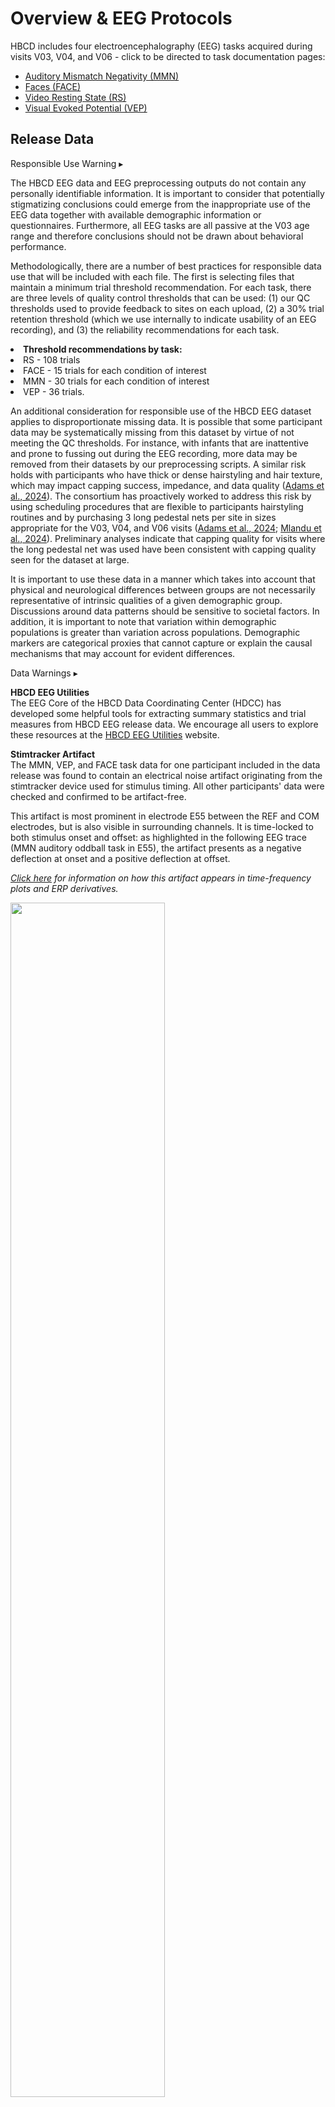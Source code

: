 # Overview & EEG Protocols 

HBCD includes four electroencephalography (EEG) tasks acquired during visits V03, V04, and V06 - click to be directed to task documentation pages:

<ul>
<li><a href="mmn" target="_blank">Auditory Mismatch Negativity (MMN)</a></li>
<li><a href="faces" target="_blank">Faces (FACE)</a></li>
<li><a href="videors" target="_blank">Video Resting State (RS)</a></li>
<li><a href="vep" target="_blank">Visual Evoked Potential (VEP)</a></li>
</ul>

## Release Data

<div id="alert" class="alert-banner" onclick="toggleCollapse(this)">
    <span class="emoji"><i class="fas fa-exclamation-circle"></i></span>
    <span class="text-with-link">
    <span class="text">Responsible Use Warning</span>
    <a class="anchor-link" href="#alert" title="Copy link">
    <i class="fa-solid fa-link"></i>
    </a>
    </span>
  <span class="arrow">▸</span>
</div>
<div class="alert-collapsible-content">
<p>The HBCD EEG data and EEG preprocessing outputs do not contain any personally identifiable information. It is important to consider that potentially stigmatizing conclusions could emerge from the inappropriate use of the EEG data together with available demographic information or questionnaires. Furthermore, all EEG tasks are all passive at the V03 age range and therefore conclusions should not be drawn about behavioral performance.</p> 
<p>Methodologically, there are a number of best practices for responsible data use that will be included with each file. The first is selecting files that maintain a minimum trial threshold recommendation. For each task, there are three levels of quality control thresholds that can be used: (1) our QC thresholds used to provide feedback to sites on each upload, (2) a 30% trial retention threshold (which we use internally to indicate usability of an EEG recording), and (3) the reliability recommendations for each task.</p>
<p><li><b>Threshold recommendations by task:</b></li>
<li>RS - 108 trials</li>
<li>FACE - 15 trials for each condition of interest</li>
<li>MMN - 30 trials for each condition of interest</li>
<li>VEP - 36 trials.</li></p>
<p>An additional consideration for responsible use of the HBCD EEG dataset applies to disproportionate missing data. It is possible that some participant data may be systematically missing from this dataset by virtue of not meeting the QC thresholds. For instance, with infants that are inattentive and prone to fussing out during the EEG recording, more data may be removed from their datasets by our preprocessing scripts. A similar risk holds with participants  who have thick or dense hairstyling and hair texture, which may impact capping success, impedance, and data quality (<a href="https://doi.org/10.1038/s41539-024-00240-y">Adams et al., 2024</a>). The consortium has proactively worked to address this risk by using scheduling procedures that are flexible to participants hairstyling routines and by purchasing 3 long pedestal nets per site in sizes appropriate for the V03, V04, and V06 visits (<a href="https://doi.org/10.1038/s41539-024-00240-y">Adams et al., 2024</a>; <a href="https://doi.org/10.1016/j.dcn.2024.101396">Mlandu et al., 2024</a>). Preliminary analyses indicate that capping quality for visits where the long pedestal net was used have been consistent with capping quality seen for the dataset at large.</p>
<p>It is important to use these data in a manner which takes into account that physical and neurological differences between groups are not necessarily representative of intrinsic qualities of a given demographic  group. Discussions around data patterns should be sensitive to societal factors. In addition, it is important to note that variation within demographic populations is greater than variation across populations. Demographic markers are categorical proxies that cannot capture or explain the causal mechanisms that may account for evident differences.</p>
</div>

<div id="warning" class="warning-banner" onclick="toggleCollapse(this)">
  <span class="emoji"><i class="fas fa-exclamation-triangle"></i></span>
  <span class="text-with-link">
  <span class="text">Data Warnings</span>
  <a class="anchor-link" href="#warning" title="Copy link">
  <i class="fa-solid fa-link"></i>
  </a>
  </span>
  <span class="arrow">▸</span>
</div>
<div class="warning-collapsible-content">
<p><b>HBCD EEG Utilities</b><br>
The EEG Core of the HBCD Data Coordinating Center (HDCC) has developed some helpful tools for extracting summary statistics and trial measures from HBCD EEG release data. We encourage all users to explore these resources at the <a href="https://hbcd-eeg-utilities.readthedocs.io/">HBCD EEG Utilities</a> website.</p>
<p><b>Stimtracker Artifact</b><br>
The MMN, VEP, and FACE task data for one participant included in the data release was found to contain an electrical noise artifact originating from the stimtracker device used for stimulus timing. All other participants' data were checked and confirmed to be artifact-free.</p> 
<p>This artifact is most prominent in electrode E55 between the REF and COM electrodes, but is also visible in surrounding channels. It is time-locked to both stimulus onset and offset: as highlighted in the following EEG trace (MMN auditory oddball task in E55), the artifact presents as a negative deflection at onset and a positive deflection at offset.</p>
<p><span class="emoji"><i class="fa-regular fa-lightbulb"></i></span> <i><a href="artifacts" target="_blank">Click here</a> for information on how this artifact appears in time-frequency plots and ERP derivatives.</i></p>
<img src="images/Fig1.png" width="70%" height="auto" class="center"><br>
<p>The EEG workgroup is currently developing a method of ICA correction to remove this artifact. In the meantime, <strong>it is recommended to exclude the MMN, VEP, and FACE tasks for this participant from analyses</strong>. The ID of the impacted participant along with this documentation is available to DUC users in the <a href="http://docs-private.hbcdstudy.org/">HBCD Private Release Notes</a> accessible via the <a href="https://nbdc-datashare.lassoinformatics.com/help-center">Lasso Help Center</a>.</p>
<p><b>Task Updates Between V03 and V04/V06</b><br>
The video content for the Resting State task and interstimulus interval (ISI) for the Auditory Mismatch Negativity task both changed between visits V03 and V04/V06 - see <a href="https://doi.org/10.1016/j.dcn.2024.101447">Fox et al. 2024</a> and <a href="https://doi.org/10.1097/00003446-200204000-00005">Morr et al. 2002</a> for details. Also note that RS is not a true resting state as there is a visual stimulus present.</p>
</div>

EEG release data include both **file-based** (raw and processed data files in modality-specific formats) and **tabulated** (instrument and derived data in a standardized table format) data.      
<i>See the <a href="../../datacuration/overview" target="_blank">Data Structure Overview</a> for a full explanation of these data types.</i>

 - <i class="fa fa-hammer"></i> <a href="../../datacuration/file-based-data/#raw-bids" target="_blank">Raw BIDS</a> stored under subject- and session-specific <code>eeg/</code> folders      
 - <i class="fas fa-cog"></i> <a href="../../datacuration/file-based-data/#processed-derivatives" target="_blank">Processed derivatives</a> generated by the HBCD-MADE pipeline      
 - <i class="fas fa-table"></i> <a href="../../datacuration/phenotypes" target="_blank">Tabulated data</a> derived from HBCD-MADE pipeline outputs — see the full list of EEG-specific tables <a href="../#eeg" target="_blank">here</a>

<div id="rawbids" class="table-banner" onclick="toggleCollapse(this)" style="background-color: #dde6fe;">
  <span class="emoji"><i class="fa fa-folder-tree"></i></span>
  <span class="text-with-link">
<span class="text">Raw BIDS Files (<code>eeg/</code>)</span>
  <a class="anchor-link" href="#rawbids" title="Copy link">
  <i class="fa-solid fa-link"></i>
  </a>
  </span>
  <span class="arrow">▸</span>
</div>
<div class="table-collapsible-content">
<p>The BIDS <code>eeg/</code> folder contains EEG task recordings, recording system and electrode location metadata, and events for each task. <i>See <a href="../../datacuration/file-based-data/#bids-conversion-procedures">BIDS Conversion Procedures</a>.</i></p>
<pre class="folder-tree">
hbcd/
|__ rawdata/ 
    |__ sub-<span class="label">&lt;ID&gt;</span>/   
        |__ ses-<span class="label">&lt;V0X&gt;</span>/
            |__ eeg/
                | <span class="hashtag"># TASK ACQUISITIONS:</span>
                |__sub-<span class="label">&lt;ID&gt;</span>_ses-<span class="label">&lt;V0X&gt;</span>_task-<span class="placeholder">&lt;FACE|MMN|RS|VEP&gt;</span>_acq-<span class="placeholder">&lt;eeg|ecg&gt;</span>_channels.tsv
                |__sub-<span class="label">&lt;ID&gt;</span>_ses-<span class="label">&lt;V0X&gt;</span>_task-<span class="placeholder">&lt;FACE|MMN|RS|VEP&gt;</span>_acq-<span class="placeholder">&lt;eeg|ecg&gt;</span>_eeg.set <span class="hashtag">(+JSON)</span>
                |__sub-<span class="label">&lt;ID&gt;</span>_ses-<span class="label">&lt;V0X&gt;</span>_task-<span class="placeholder">&lt;FACE|MMN|RS|VEP&gt;</span>_acq-<span class="placeholder">&lt;eeg|ecg&gt;</span>_events.tsv <span class="hashtag">(+JSON)</span>
                |__sub-<span class="label">&lt;ID&gt;</span>_ses-<span class="label">&lt;V0X&gt;</span>_task-<span class="placeholder">&lt;FACE|MMN|RS|VEP&gt;</span>_acq-eeg_eeg.fdt
                |
                | <span class="hashtag"># LOCATION OF ELECTRODES:</span>
                |__sub-<span class="label">&lt;ID&gt;</span>_ses-<span class="label">&lt;V0X&gt;</span>_acq-eeg_space-<span class="placeholder">&lt;CapTrak|CTF&gt;</span>_electrodes.tsv
                |__sub-<span class="label">&lt;ID&gt;</span>_ses-<span class="label">&lt;V0X&gt;</span>_acq-eeg_space-<span class="placeholder">&lt;CapTrak|CTF&gt;</span>_coordsystem.json
                |
                |__ sourcedata/
                    |__ sub-<span class="label">&lt;ID&gt;</span>_ses-<span class="label">&lt;V0X&gt;</span>_acq-eeg_impedances.json
                    |__ sub-<span class="label">&lt;ID&gt;</span>_ses-<span class="label">&lt;V0X&gt;</span>_task-<span class="placeholder">&lt;FACE|MMN|RS|VEP&gt;</span>_acq-eeg_eventlogs.txt
</pre>
<i>File Descriptions</i>
<table class="compact-table-no-vertical-lines" style="width: 100%; border-collapse: collapse; table-layout: fixed;">
<tbody>
<tr>
  <td colspan="2"><strong>Task Acquisition Files</strong></td>
</tr>
<tr>
  <td><code style="margin-left: 15px;">SET</code></td>
  <td style="word-wrap: break-word; white-space: normal;">Metadata and parameters for the EEG dataset, such as channel locations, sampling rate, and event information.</td>
</tr>
<tr>
  <td><code style="margin-left: 15px;">FDT</code></td>
  <td style="word-wrap: break-word; white-space: normal;">Field data table files containing EEG data</td>
</tr>
<tr>
  <td colspan="2"><strong>Location of Electrodes</strong></td>
</tr>
<tr>
  <td><code style="margin-left: 15px;">*_electrodes.tsv</code></td>
  <td style="word-wrap: break-word; white-space: normal;">Specifies the location of electrodes, placed on either the head (<code>acq-eeg</code>) or chest (<code>acq-ecg</code>)</td>
</tr>
<tr>
  <td><code style="margin-left: 15px;">*_coordsystem.json</code></td>
  <td style="word-wrap: break-word; white-space: normal;">Cartesian coordinates followed by <code>*_electrodes.tsv</code> files</td>
</tr>
<tr>
  <td colspan="2"><strong>Sourcedata</strong></td>
</tr>
<tr>
  <td><code style="margin-left: 15px;">*_impedence.json</code></td>
  <td style="word-wrap: break-word; white-space: normal;">Impedance values used to ensure good electrode contact</td>
</tr>
<tr>
  <td><code style="margin-left: 15px;">*_eventlogs.txt</code></td>
  <td style="word-wrap: break-word; white-space: normal;">Task stimuli presentations</td>
</tr>
</tbody>
</table>
</div>

<div id="made" class="table-banner" onclick="toggleCollapse(this)" style="background-color: #dcd8fb;">
  <span class="emoji"><i class="fa fa-folder-tree"></i></span>
  <span class="text-with-link">
<span class="text">HBCD MADE Derivatives (<code>made/</code>)</span>
  <a class="anchor-link" href="#made" title="Copy link">
  <i class="fa-solid fa-link"></i>
  </a>
  </span>
  <span class="arrow">▸</span>
</div>
<div class="table-collapsible-content">
<p>See details of the HBCD-MADE pipeline and outputs in the <a href="https://docs-hbcd-made.readthedocs.io/" target="_blank">HBCD-MADE documentation</a>. Below is an overview of the HBCD-MADE derivative file structure and key outputs. See a full list and description of JPG file outputs (<code>sub-<ID>_task-&lt;FACE|MMN&gt;_desc-{IMG}.jpg</code> below) <a href="https://docs-hbcd-made.readthedocs.io/en/latest/expected_outputs.html#d-figures-jpg">here</a>.</p>      
<pre class="folder-tree">
hbcd/
|__ derivatives/ 
    |__ made/
        |__ sub-<span class="label">&lt;ID&gt;</span>/
            |__ ses-<span class="label">&lt;V0X&gt;</span>/
                |__ eeg/
                    |__ filtered_data/
                    |   |__ sub-<span class="label">&lt;ID&gt;</span>_ses-<span class="label">&lt;V0X&gt;</span>_task-<span class="placeholder">&lt;FACE|MMN|RS|VEP&gt;</span>_acq-eeg_desc-filtered_eeg.fdt
                    |   |__ sub-<span class="label">&lt;ID&gt;</span>_ses-<span class="label">&lt;V0X&gt;</span>_task-<span class="placeholder">&lt;FACE|MMN|RS|VEP&gt;</span>_acq-eeg_desc-filtered_eeg.set
                    |
                    |__ ica_data/
                    |   |__ sub-<span class="label">&lt;ID&gt;</span>_ses-<span class="label">&lt;V0X&gt;</span>_adjustReport.txt
                    |   |__ sub-<span class="label">&lt;ID&gt;</span>_ses-<span class="label">&lt;V0X&gt;</span>_desc-mergedICA_eeg.fdt
                    |   |__ sub-<span class="label">&lt;ID&gt;</span>_ses-<span class="label">&lt;V0X&gt;</span>_desc-mergedICA_eeg.set
                    | 
                    |__ merged_data/
                    |   |__ sub-<span class="label">&lt;ID&gt;</span>_ses-<span class="label">&lt;V0X&gt;</span>_desc-merged_eeg.fdt
                    |   |__ sub-<span class="label">&lt;ID&gt;</span>_ses-<span class="label">&lt;V0X&gt;</span>_desc-merged_eeg.json
                    |   |__ sub-<span class="label">&lt;ID&gt;</span>_ses-<span class="label">&lt;V0X&gt;</span>_desc-merged_eeg.set
                    | 
                    |__ processed_data/
                    |   |__ sub-<span class="label">&lt;ID&gt;</span>_ses-<span class="label">&lt;V0X&gt;</span>_task-<span class="placeholder">&lt;FACE|MMN&gt;</span>_desc-<span class="placeholder">{IMG}</span>.jpg
                    |   |__ sub-<span class="label">&lt;ID&gt;</span>_ses-<span class="label">&lt;V0X&gt;</span>_task-VEP_<span class="placeholder">&lt;desc-oz_ERP|topo&gt;</span>.jpg
                    |   |__ sub-<span class="label">&lt;ID&gt;</span>_ses-<span class="label">&lt;V0X&gt;</span>_task-<span class="placeholder">&lt;FACE|MMN|VEP&gt;</span>_acq-eeg_ERP.mat
                    |   |__ sub-<span class="label">&lt;ID&gt;</span>_ses-<span class="label">&lt;V0X&gt;</span>_task-<span class="placeholder">&lt;FACE|MMN|RS|VEP&gt;</span>_acq-eeg_desc-filteredprocessed_eeg.fdt
                    |   |__ sub-<span class="label">&lt;ID&gt;</span>_ses-<span class="label">&lt;V0X&gt;</span>_task-<span class="placeholder">&lt;FACE|MMN|RS|VEP&gt;</span>_acq-eeg_desc-filteredprocessed_eeg.set
                    | 
                    |__ sub-<span class="label">&lt;ID&gt;</span>_ses-<span class="label">&lt;V0X&gt;</span>_acq-eeg_preprocessingReport.csv
                    |__ sub-<span class="label">&lt;ID&gt;</span>_ses-<span class="label">&lt;V0X&gt;</span>_task-<span class="placeholder">&lt;FACE|MMN|RS|VEP&gt;</span>_acq-eeg_MADEspecification.json
</pre>
</div>

## EEG Protocols

For full details on the HBCD EEG protocol, please refer to [Fox et al. 2024](https://doi.org/10.1016/j.dcn.2024.101447) published in the Developmental Cognitive Neuroscience special issue on HBCD.

![](images/EEG-Parameters.png)
*Source: [HBCD Study Protocols - EEG](https://hbcdstudy.org/wp-content/uploads/2023/06/EEG-Parameters.pdf)*

## Resources
- [HBCD EEG Utilities](https://hbcd-eeg-utilities.readthedocs.io/)
- [HBCD E-Prime Task Manual](https://docs.google.com/document/d/1PghQQpLbxjQavtVlHyIz7JVJxlyKcC4Do8z8j7srdaI/edit?usp=sharing)
- [HBCD EEG Acquisition Protocol](https://zenodo.org/records/14795030)

## References

<div class="references">
    <p>Adams, E. J., Scott, M. E., Amarante, M., Ramírez, C. A., Rowley, S. J., Noble, K. G., & Troller-Renfree, S. V. (2024). Fostering inclusion in EEG measures of pediatric brain activity. <i>Npj Science of Learning</i>, 9(1), 27. <a href="https://doi.org/10.1038/s41539-024-00240-y" target="_blank">https://doi.org/10.1038/s41539-024-00240-y</a></p>  
    <p>Debnath, R., Buzzell, G. A., Morales, S., Bowers, M. E., Leach, S. C., & Fox, N. A. (2020). The Maryland analysis of developmental EEG (MADE) pipeline. <i>Psychophysiology</i>, 57(6), e13580. <a href="https://doi.org/10.1111/psyp.13580" target="_blank">https://doi.org/10.1111/psyp.13580</a></p>  
    <p>Fox, N. A., Pérez-Edgar, K., Morales, S., Brito, N. H., Campbell, A. M., Cavanagh, J. F., Gabard-Durnam, L. J., Hudac, C. M., Key, A. P., Larson-Prior, L. J., Pedapati, E. V., Norton, E. S., Reetzke, R., Roberts, T. P., Rutter, T. M., Scott, L. S., Shuffrey, L. C., Antúnez, M., Boylan, M. R., … Yoder, L. (2024). The development and structure of the Healthy Brain and Child Development (HBCD) study EEG Protocol. <i>Developmental Cognitive Neuroscience</i>, 69, 101447. <a href="https://doi.org/10.1016/j.dcn.2024.101447" target="_blank">https://doi.org/10.1016/j.dcn.2024.101447</a></p> 
    <p>Mlandu, N., McCormick, S. A., Davel, L., Zieff, M. R., Bradford, L., Herr, D., Jacobs, C. A., Khumalo, A., Knipe, C., Madi, Z., Mazubane, T., Methola, B., Mhlakwaphalwa, T., Miles, M., Nabi, Z. G., Negota, R., Nkubungu, K., Pan, T., Samuels, R., … Gabard-Durnam, L. J. (2024). Evaluating a novel high-density EEG sensor net structure for improving inclusivity in infants with curly or tightly coiled hair. <i>Developmental Cognitive Neuroscience</i>, 67(101396), 101396. <a href="https://doi.org/10.1016/j.dcn.2024.101396" target="_blank">https://doi.org/10.1016/j.dcn.2024.101396</a></p> 
</div>
<br>
